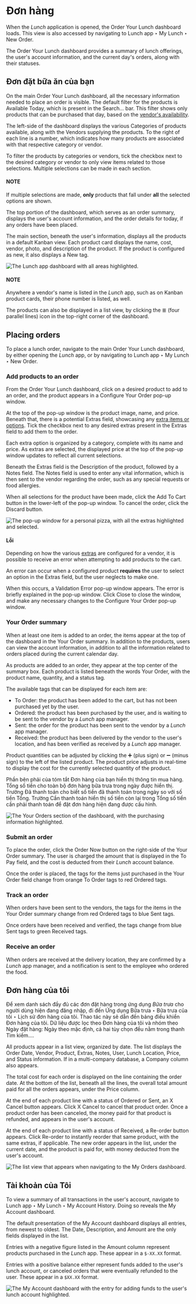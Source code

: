 # Đơn hàng

When the *Lunch* application is opened, the Order Your Lunch dashboard loads. This view
is also accessed by navigating to Lunch app ‣ My Lunch ‣ New Order.

The Order Your Lunch dashboard provides a summary of lunch offerings, the user's account
information, and the current day's orders, along with their statuses.

## Đơn đặt bữa ăn của bạn

On the main Order Your Lunch dashboard, all the necessary information needed to place an
order is visible. The default filter for the products is Available Today, which is
present in the Search... bar. This filter shows only products that can be purchased that
day, based on the [vendor's availability](applications/hr/lunch/vendors.md#lunch-availability).

The left-side of the dashboard displays the various Categories of products available,
along with the Vendors supplying the products. To the right of each line is a number,
which indicates how many products are associated with that respective category or vendor.

To filter the products by categories or vendors, tick the checkbox next to the desired category or
vendor to only view items related to those selections. Multiple selections can be made in each
section.

#### NOTE
If multiple selections are made, **only** products that fall under **all** the selected options
are shown.

The top portion of the dashboard, which serves as an order summary, displays the user's account
information, and the order details for today, if any orders have been placed.

The main section, beneath the user's information, displays all the products in a default Kanban
view. Each product card displays the name, cost, vendor, photo, and description of the product. If
the product is configured as new, it also displays a New tag.

![The *Lunch* app dashboard with all areas highlighted.](../../../.gitbook/assets/dashboard1.png)

#### NOTE
Anywhere a vendor's name is listed in the *Lunch* app, such as on Kanban product cards, their
phone number is listed, as well.

The products can also be displayed in a list view, by clicking the ≣ (four parallel
lines) icon in the top-right corner of the dashboard.

## Placing orders

To place a lunch order, navigate to the main Order Your Lunch dashboard, by either
opening the *Lunch* app, or by navigating to Lunch app ‣ My Lunch ‣ New Order.

### Add products to an order

From the Order Your Lunch dashboard, click on a desired product to add to an order, and
the product appears in a Configure Your Order pop-up window.

At the top of the pop-up window is the product image, name, and price. Beneath that, there is a
potential Extras field, showcasing any [extra items or options](applications/hr/lunch/vendors.md#lunch-extras).
Tick the checkbox next to any desired extras present in the Extras field to add them to
the order.

Each extra option is organized by a category, complete with its name and price. As extras are
selected, the displayed price at the top of the pop-up window updates to reflect all current
selections.

Beneath the Extras field is the Description of the product, followed by a
Notes field. The Notes field is used to enter any vital information, which
is then sent to the vendor regarding the order, such as any special requests or food allergies.

When all selections for the product have been made, click the Add To Cart button in the
lower-left of the pop-up window. To cancel the order, click the Discard button.

![The pop-up window for a personal pizza, with all the extras highlighted and selected.](../../../.gitbook/assets/pizza.png)

#### Lỗi

Depending on how the various [extras](applications/hr/lunch/vendors.md#lunch-configure-extras) are configured for a vendor, it
is possible to receive an error when attempting to add products to the cart.

An error can occur when a configured product **requires** the user to select an option in the
Extras field, but the user neglects to make one.

When this occurs, a Validation Error pop-up window appears. The error is briefly
explained in the pop-up window. Click Close to close the window, and make any necessary
changes to the Configure Your Order pop-up window.

### Your Order summary

When at least one item is added to an order, the items appear at the top of the dashboard in the
Your Order summary. In addition to the products, users can view the account information,
in addition to all the information related to orders placed during the current calendar day.

As products are added to an order, they appear at the top center of the summary box. Each product is
listed beneath the words Your Order, with the product name, quantity, and a status tag.

The available tags that can be displayed for each item are:

- To Order: the product has been added to the cart, but has not been purchased yet by
  the user.
- Ordered: the product has been purchased by the user, and is waiting to be sent to the
  vendor by a *Lunch* app manager.
- Sent: the order for the product has been sent to the vendor by a *Lunch* app manager.
- Received: the product has been delivered by the vendor to the user's location, and has
  been verified as received by a *Lunch* app manager.

Product quantities can be adjusted by clicking the ➕ (plus sign) or ➖ (minus
sign) to the left of the listed product. The product price adjusts in real-time to display the cost
for the currently selected quantity of the product.

Phần bên phải của tóm tắt Đơn hàng của bạn hiển thị thông tin mua hàng. Tổng số tiền cho toàn bộ đơn hàng bữa trưa trong ngày được hiển thị. Trường Đã thanh toán cho biết số tiền đã thanh toán trong ngày so với số tiền Tổng. Trường Cần thanh toán hiển thị số tiền còn lại trong Tổng số tiền cần phải thanh toán để đặt đơn hàng hiện đang được cấu hình.

![The Your Orders section of the dashboard, with the purchasing information highlighted.](../../../.gitbook/assets/your-order.png)

### Submit an order

To place the order, click the Order Now button on the right-side of the Your
Order summary. The user is charged the amount that is displayed in the To Pay field,
and the cost is deducted from their *Lunch* account balance.

Once the order is placed, the tags for the items just purchased in the Your Order field
change from orange To Order tags to red Ordered tags.

### Track an order

When orders have been sent to the vendors, the tags for the items in the Your Order
summary change from red Ordered tags to blue Sent tags.

Once orders have been received and verified, the tags change from blue Sent tags to
green Received tags.

### Receive an order

When orders are received at the delivery location, they are confirmed by a *Lunch* app manager, and
a notification is sent to the employee who ordered the food.

## Đơn hàng của tôi

Để xem danh sách đầy đủ các đơn đặt hàng trong ứng dụng *Bữa trưa* cho người dùng hiện đang đăng nhập, đi đến Ứng dụng Bữa trưa ‣ Bữa trưa của tôi ‣ Lịch sử đơn hàng của tôi. Thao tác này sẽ dẫn đến bảng điều khiển Đơn hàng của tôi. Dữ liệu được lọc theo Đơn hàng của tôi và nhóm theo Ngày đặt hàng: Ngày theo mặc định, cả hai tùy chọn đều nằm trong thanh Tìm kiếm....

All products appear in a list view, organized by date. The list displays the Order Date,
Vendor, Product, Extras, Notes, User,
Lunch Location, Price, and Status information. If in a
multi-company database, a Company column also appears.

The total cost for each order is displayed on the line containing the order date. At the bottom of
the list, beneath all the lines, the overall total amount paid for all the orders appears, under the
Price column.

At the end of each product line with a status of Ordered or Sent, an
X Cancel button appears. Click X Cancel to cancel that product order. Once a
product order has been canceled, the money paid for that product is refunded, and appears in the
user's account.

At the end of each product line with a status of Received, a Re-order button
appears. Click Re-order to instantly reorder that same product, with the same extras, if
applicable. The new order appears in the list, under the current date, and the product is paid for,
with money deducted from the user's account.

![The list view that appears when navigating to the My Orders dashboard.](../../../.gitbook/assets/my-orders.png)

## Tài khoản của Tôi

To view a summary of all transactions in the user's account, navigate to Lunch app
‣ My Lunch ‣ My Account History. Doing so reveals the My Account dashboard.

The default presentation of the My Account dashboard displays all entries, from newest
to oldest. The Date, Description, and Amount are the only fields
displayed in the list.

Entries with a negative figure listed in the Amount column represent products purchased
in the *Lunch* app. These appear in a `$-XX.XX` format.

Entries with a positive balance either represent funds added to the user's lunch account, or
canceled orders that were eventually refunded to the user. These appear in a `$XX.XX` format.

![The My Account dashboard with the entry for adding funds to the user's lunch account
highlighted.](../../../.gitbook/assets/my-account.png)
